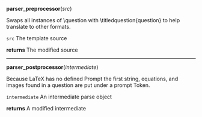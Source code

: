 **parser_preprocessor**(*src*)


Swaps all instances of \question with \titledquestion{question} to help translate to other formats.


`src`  The template source


**returns**  The modified source

***
**parser_postprocessor**(*intermediate*)


Because LaTeX has no defined Prompt the first string, equations, and images found in a question are put under a
prompt Token.


`intermediate`  An intermediate parse object


**returns**  A modified intermediate
